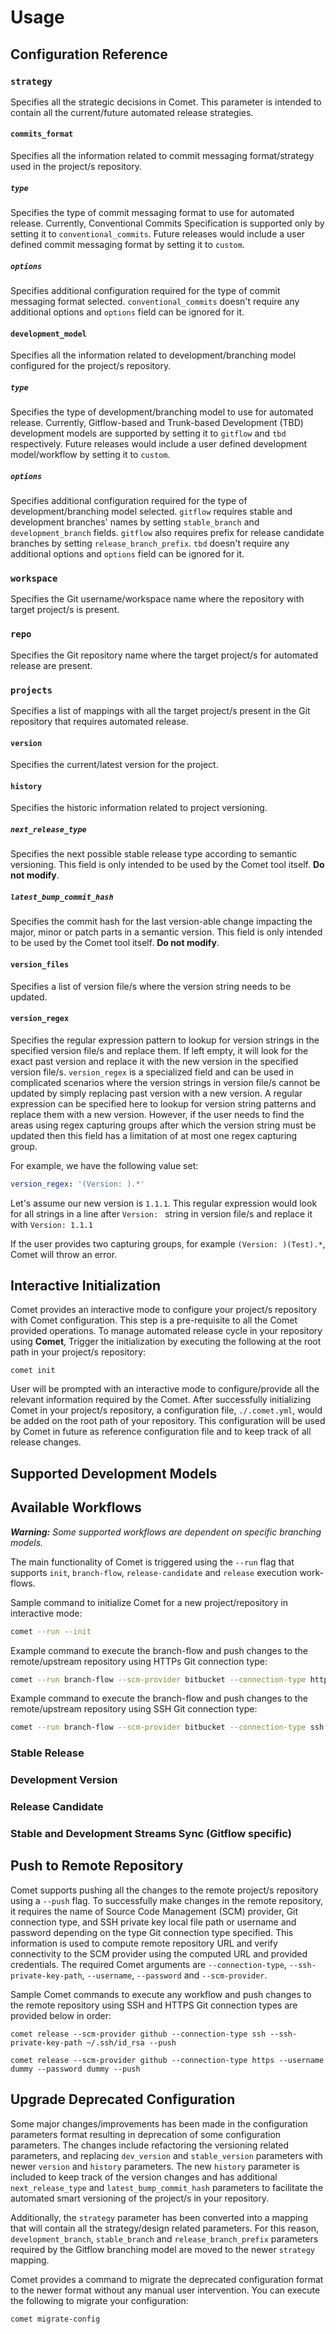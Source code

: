 # Usage
## Configuration Reference
### `strategy`
Specifies all the strategic decisions in Comet. This parameter is intended to contain all the current/future 
automated release strategies.
#### `commits_format`
Specifies all the information related to commit messaging format/strategy used in the project/s repository.
##### `type`
Specifies the type of commit messaging format to use for automated release. Currently, Conventional Commits Specification 
is supported only by setting it to `conventional_commits`. Future releases would include a user defined commit 
messaging format by setting it to `custom`.
##### `options`
Specifies additional configuration required for the type of commit messaging format selected. `conventional_commits` 
doesn't require any additional options and `options` field can be ignored for it.
#### `development_model`
Specifies all the information related to development/branching model configured for the project/s repository.
##### `type`
Specifies the type of development/branching model to use for automated release. Currently, Gitflow-based and Trunk-based 
Development (TBD) development models are supported by setting it to `gitflow` and `tbd` respectively. Future releases 
would include a user defined development model/workflow by setting it to `custom`.
##### `options`
Specifies additional configuration required for the type of development/branching model selected. `gitflow` requires
stable and development branches' names by setting `stable_branch` and `development_branch` fields. `gitflow` also 
requires prefix for release candidate branches by setting `release_branch_prefix`. `tbd` doesn't require any additional 
options and `options` field can be ignored for it.
### `workspace`
Specifies the Git username/workspace name where the repository with target project/s is present. 
### `repo`
Specifies the Git repository name where the target project/s for automated release are present.
### `projects`
Specifies a list of mappings with all the target project/s present in the Git repository that requires automated 
release.
#### `version`
Specifies the current/latest version for the project.
#### `history`
Specifies the historic information related to project versioning.
##### `next_release_type`
Specifies the next possible stable release type according to semantic versioning. This field is only intended to be 
used by the Comet tool itself. **Do not modify**.
##### `latest_bump_commit_hash`
Specifies the commit hash for the last version-able change impacting the major, minor or patch parts in a semantic 
version. This field is only intended to be used by the Comet tool itself. **Do not modify**.
#### `version_files`
Specifies a list of version file/s where the version string needs to be updated.
#### `version_regex`
Specifies the regular expression pattern to lookup for version strings in the specified version file/s and replace 
them. If left empty, it will look for the exact past version and replace it with the new version in the specified 
version file/s. `version_regex` is a specialized field and can be used in complicated scenarios where the version strings 
in version file/s cannot be updated by simply replacing past version with a new version. A regular expression can be 
specified here to lookup for version string patterns and replace them with a new version. However, if the user needs 
to find the areas using regex capturing groups after which the version string must be updated then this field has a 
limitation of at most one regex capturing group.

For example, we have the following value set:
```yaml
version_regex: '(Version: ).*'
```
Let's assume our new version is `1.1.1`. This regular expression would look for all strings in a line after `Version: ` 
string in version file/s and replace it with `Version: 1.1.1`

If the user provides two capturing groups, for example `(Version: )(Test).*`, Comet will throw an error.

## Interactive Initialization
Comet provides an interactive mode to configure your project/s repository with Comet configuration. This step is a 
pre-requisite to all the Comet provided operations. To manage automated release cycle in your repository using **Comet**,
Trigger the initialization by executing the following at the root path in your project/s repository:
```commandline
comet init
```

User will be prompted with an interactive mode to configure/provide all the relevant information required by the Comet. 
After successfully initializing Comet in your project/s repository, a configuration file, `./.comet.yml`, would be added 
on the root path of your repository. This configuration will be used by Comet in future as reference configuration file 
and to keep track of all release changes. 

## Supported Development Models
## Available Workflows

***Warning:** Some supported workflows are dependent on specific branching models.*

The main functionality of Comet is triggered using the `--run` flag that supports `init`, `branch-flow`,
`release-candidate` and `release` execution work-flows.

Sample command to initialize Comet for a new project/repository in interactive mode:
```bash
comet --run --init
```

Example command to execute the branch-flow and push changes to the remote/upstream repository
using HTTPs Git connection type:
```bash
comet --run branch-flow --scm-provider bitbucket --connection-type https --username muneeb-ahmad --password dummy --push
```

Example command to execute the branch-flow and push changes to the remote/upstream repository using SSH Git
connection type:
```bash
comet --run branch-flow --scm-provider bitbucket --connection-type ssh --ssh-private-key-path ~/.ssh/id_rsa --push
```

### Stable Release
### Development Version
### Release Candidate
### Stable and Development Streams Sync (Gitflow specific)

## Push to Remote Repository
Comet supports pushing all the changes to the remote project/s repository using a `--push` flag. To successfully make 
changes in the remote repository, it requires the name of Source Code Management (SCM) provider, Git connection type, and 
SSH private key local file path or username and password depending on the type Git connection type specified. This 
information is used to compute remote repository URL and verify connectivity to the SCM provider using the computed 
URL and provided credentials. The required Comet arguments are `--connection-type`, `--ssh-private-key-path`, 
`--username`, `--password` and `--scm-provider`.

Sample Comet commands to execute any workflow and push changes to the remote repository using 
SSH and HTTPS Git connection types are provided below in order:
```commandline
comet release --scm-provider github --connection-type ssh --ssh-private-key-path ~/.ssh/id_rsa --push
```
```commandline
comet release --scm-provider github --connection-type https --username dummy --password dummy --push
```

## Upgrade Deprecated Configuration
Some major changes/improvements has been made in the configuration parameters format resulting in deprecation of some 
configuration parameters. The changes include refactoring the versioning related parameters, and replacing `dev_version`
and `stable_version` parameters with newer `version` and `history` parameters. The new `history` parameter is included 
to keep track of the version changes and has additional `next_release_type` and `latest_bump_commit_hash` parameters to 
facilitate the automated smart versioning of the project/s in your repository. 

Additionally, the `strategy` parameter has been converted into a mapping that will contain all the strategy/design 
related parameters. For this reason, `development_branch`, `stable_branch` and `release_branch_prefix` parameters 
required by the Gitflow branching model are moved to the newer `strategy` mapping.

Comet provides a command to migrate the deprecated configuration format to the newer format without any manual user 
intervention. You can execute the following to migrate your configuration:
```commandline
comet migrate-config
```